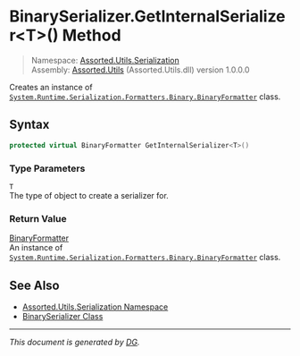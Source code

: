 ﻿# BinarySerializer.GetInternalSerializer\<T>() Method

> Namespace: [Assorted.Utils.Serialization](index.md#assortedutilsserialization-namespace)\
> Assembly: [Assorted.Utils](index.md) (Assorted.Utils.dll) version 1.0.0.0

Creates an instance of [`System.Runtime.Serialization.Formatters.Binary.BinaryFormatter`](https://docs.microsoft.com/en-us/dotnet/api/system.runtime.serialization.formatters.binary.binaryformatter) class.

## Syntax

```csharp
protected virtual BinaryFormatter GetInternalSerializer<T>()
```

### Type Parameters

`T`\
The type of object to create a serializer for.

### Return Value

[BinaryFormatter](https://docs.microsoft.com/en-us/dotnet/api/system.runtime.serialization.formatters.binary.binaryformatter)\
An instance of [`System.Runtime.Serialization.Formatters.Binary.BinaryFormatter`](https://docs.microsoft.com/en-us/dotnet/api/system.runtime.serialization.formatters.binary.binaryformatter) class.

## See Also

- [Assorted.Utils.Serialization Namespace](index.md#assortedutilsserialization-namespace)
- [BinarySerializer Class](Assorted.Utils.Serialization.BinarySerializer.md)

---

_This document is generated by [DG](https://github.com/Khojasteh/dg)._
